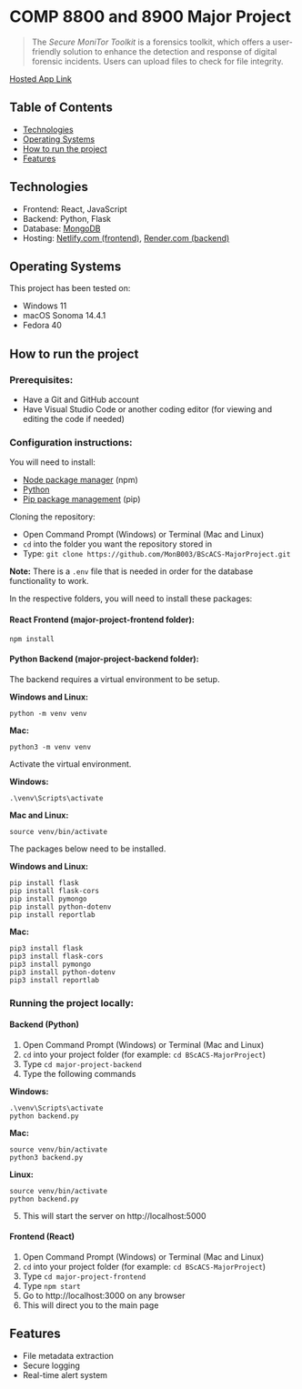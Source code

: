 # COMP 8800 and 8900 Major Project
> The *Secure MoniTor Toolkit* is a forensics toolkit, which offers a user-friendly solution to enhance the detection and response of digital forensic incidents. Users can upload files to check for file integrity.

[Hosted App Link](https://major-project-monb.netlify.app/)

## Table of Contents
- [Technologies](#technologies)
- [Operating Systems](#operating-systems)
- [How to run the project](#how-to-run-project)
- [Features](#features)

## Technologies
* Frontend: React, JavaScript
* Backend: Python, Flask
* Database: [MongoDB](https://www.mongodb.com/)
* Hosting: [Netlify.com (frontend)](https://www.netlify.com/), [Render.com (backend)](https://render.com/)

## <a id="operating-systems">Operating Systems</a>

This project has been tested on:
* Windows 11
* macOS Sonoma 14.4.1
* Fedora 40

## <a id="how-to-run-project">How to run the project</a>
### Prerequisites:
- Have a Git and GitHub account
- Have Visual Studio Code or another coding editor (for viewing and editing the code if needed)

### Configuration instructions:

You will need to install:
- [Node package manager](https://nodejs.org/en/download/) (npm)
- [Python](https://www.python.org/downloads/)
- [Pip package management](https://pypi.org/project/pip/) (pip)

Cloning the repository:
- Open Command Prompt (Windows) or Terminal (Mac and Linux)
- `cd` into the folder you want the repository stored in
- Type: `git clone https://github.com/MonB003/BScACS-MajorProject.git`

**Note:** There is a `.env` file that is needed in order for the database functionality to work.

In the respective folders, you will need to install these packages:
#### React Frontend (major-project-frontend folder):
```
npm install
```
#### Python Backend (major-project-backend folder):
The backend requires a virtual environment to be setup. 

**Windows and Linux:**
```
python -m venv venv
```
**Mac:**
```
python3 -m venv venv
```

Activate the virtual environment.

**Windows:**
```
.\venv\Scripts\activate
```
**Mac and Linux:**
```
source venv/bin/activate
```

The packages below need to be installed.

**Windows and Linux:**
```
pip install flask
pip install flask-cors
pip install pymongo
pip install python-dotenv
pip install reportlab
```
**Mac:**
```
pip3 install flask
pip3 install flask-cors
pip3 install pymongo
pip3 install python-dotenv
pip3 install reportlab
```

### Running the project locally:
#### Backend (Python)
1. Open Command Prompt (Windows) or Terminal (Mac and Linux)
2. `cd` into your project folder (for example: `cd BScACS-MajorProject`)
3. Type `cd major-project-backend`
4. Type the following commands

**Windows:**
```
.\venv\Scripts\activate
python backend.py
```
**Mac:**
```
source venv/bin/activate
python3 backend.py
```
**Linux:**
```
source venv/bin/activate
python backend.py
```
5. This will start the server on http://localhost:5000

#### Frontend (React)
1. Open Command Prompt (Windows) or Terminal (Mac and Linux)
2. `cd` into your project folder (for example: `cd BScACS-MajorProject`)
3. Type `cd major-project-frontend`
4. Type `npm start`
5. Go to http://localhost:3000 on any browser
6. This will direct you to the main page

## <a id="features">Features</a>
- File metadata extraction
- Secure logging
- Real-time alert system